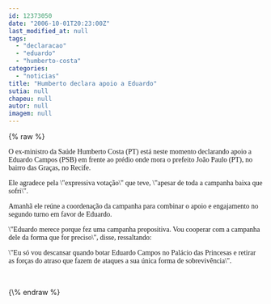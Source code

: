 ```yaml
---
id: 12373050
date: "2006-10-01T20:23:00Z"
last_modified_at: null
tags:
  - "declaracao"
  - "eduardo"
  - "humberto-costa"
categories:
  - "noticias"
title: "Humberto declara apoio a Eduardo"
sutia: null
chapeu: null
autor: null
imagem: null
---
```

{\% raw %}
<p><P><FONT face=Verdana>O ex-ministro da Saúde Humberto Costa (PT) está neste momento declarando apoio a Eduardo Campos (PSB) em frente ao prédio onde mora o prefeito João Paulo (PT), no bairro das Graças, no Recife.</FONT></P></p>
<p><P><FONT face=Verdana>Ele agradece pela \"expressiva votação\" que teve, \"apesar de toda a campanha baixa que sofri\".</FONT></P></p>
<p><P><FONT face=Verdana>Amanhã ele reúne a coordenação da campanha para combinar o apoio e engajamento no segundo turno em favor de Eduardo.</FONT></P></p>
<p><P><FONT face=Verdana>\"Eduardo merece porque&nbsp;fez uma campanha propositiva. Vou cooperar com&nbsp;a campanha dele da forma que for preciso\", disse, ressaltando:</FONT></P></p>
<p><P><FONT face=Verdana>\"Eu só vou descansar quando botar Eduardo Campos no Palácio das Princesas e retirar as forças do atraso que fazem de ataques a sua única forma de sobrevivência\".</FONT></P></p>
<p><P><FONT face=Verdana></FONT>&nbsp;</P> </p>
{\% endraw %}